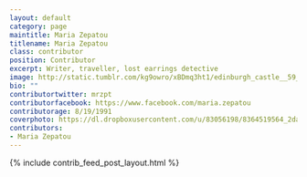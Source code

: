 ```yaml
---
layout: default
category: page
maintitle: Maria Zepatou
titlename: Maria Zepatou
class: contributor
position: Contributor
excerpt: Writer, traveller, lost earrings detective
image: http://static.tumblr.com/kg9owro/xBDmq3ht1/edinburgh_castle__59___1_.jpg
bio: ""
contributortwitter: mrzpt
contributorfacebook: https://www.facebook.com/maria.zepatou
contributorage: 8/19/1991
coverphoto: https://dl.dropboxusercontent.com/u/83056198/8364519564_2da976f8d1_z.jpg
contributors: 
- Maria Zepatou
---
```

{% include contrib_feed_post_layout.html %}
